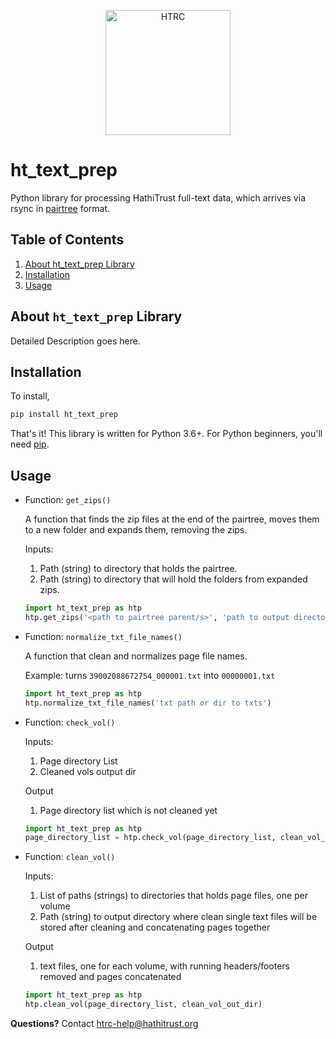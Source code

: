 <p align="center">
<a href="https://www.hathitrust.org/htrc"><img src="https://www.hathitrust.org/files/HTRC_logo.jpg" width="200" title="HathiTrust Reseach Center" alt="HTRC"></a>
</p>

# ht_text_prep
Python library for processing HathiTrust full-text data, which arrives via rsync in [pairtree](https://confluence.ucop.edu/display/Curation/PairTree) format.

## Table of Contents
1. [About ht_text_prep Library](#about)
2. [Installation](#install)
3. [Usage](#usage)


## About `ht_text_prep` Library<a name="about"></a>
Detailed Description goes here.

## Installation <a name="install"></a>

To install,
```bash
pip install ht_text_prep
```
That's it! This library is written for Python 3.6+. For Python beginners, you'll need [pip](https://pip.pypa.io/en/stable/installing/).
  

## Usage <a name="usage"></a>

* Function: `get_zips()` 

    A function that finds the zip files at the end of the pairtree, moves them to a new folder and expands them, removing the zips.
    
    Inputs:
    
    1. Path (string) to directory that holds the pairtree.
    2. Path (string) to directory that will hold the folders from expanded zips.


    ```python
    import ht_text_prep as htp
    htp.get_zips('<path to pairtree parent/s>', 'path to output directory')
    ```
* Function: `normalize_txt_file_names()`

    A function that clean and normalizes page file names.
    
    Example: turns `39002088672754_000001.txt` into `00000001.txt`


    ```python
    import ht_text_prep as htp
    htp.normalize_txt_file_names('txt path or dir to txts') 
    ```

* Function: `check_vol()`
    
    Inputs: 
    
    1. Page directory List
    2. Cleaned vols output dir
    
    Output 
    
    1. Page directory list which is not cleaned yet
        
    ```python
    import ht_text_prep as htp
  page_directory_list = htp.check_vol(page_directory_list, clean_vol_out_dir)
    ``` 

* Function: `clean_vol()`

    Inputs:
    
    1. List of paths (strings) to directories that holds page files, one per volume
    2. Path (string) to output directory where clean single text files will be stored after cleaning and concatenating pages together
    
    Output 
    
    1. text files, one for each volume, with running headers/footers removed and pages concatenated
    
    ```python
    import ht_text_prep as htp
    htp.clean_vol(page_directory_list, clean_vol_out_dir)
    ```
**Questions?** Contact htrc-help@hathitrust.org
